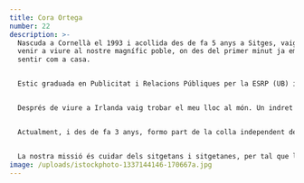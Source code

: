 ```yaml
---
title: Cora Ortega
number: 22
description: >-
  Nascuda a Cornellà el 1993 i acollida des de fa 5 anys a Sitges, vaig decidir
  venir a viure al nostre magnífic poble, on des del primer minut ja em vaig
  sentir com a casa.


  Estic graduada en Publicitat i Relacions Públiques per la ESRP (UB) i posteriorment em vaig especialitzar en Protocol, Relacions Institucionals i Gestió d'Esdeveniments graduant-me a la Universitat Blanquerna - Ramon Llull.


  Després de viure a Irlanda vaig trobar el meu lloc al món. Un indret marítim on la calma i l'activitat estiuenca ha sabut trobar una perfecta sintonia.


  Actualment, i des de fa 3 anys, formo part de la colla independent del Carnaval, el Club Natació de Sitges.


  La nostra missió és cuidar dels sitgetans i sitgetanes, per tal que les arrels que han anat construint, continuïn marcant la nostra identitat, com, i sense cap pretensió, un dels pobles més macos de Catalunya.
image: /uploads/istockphoto-1337144146-170667a.jpg
---
```

